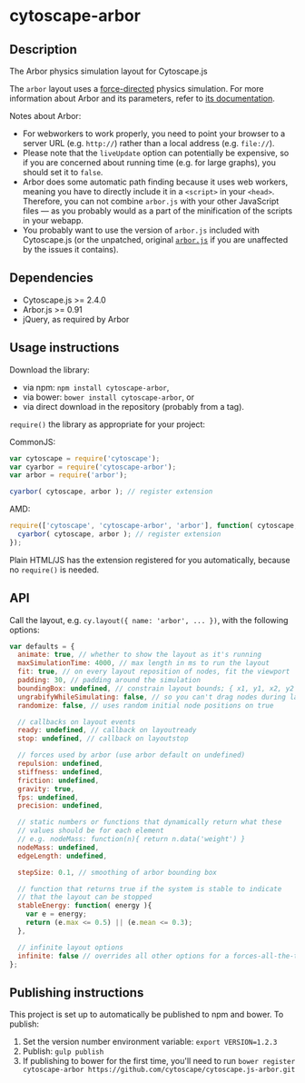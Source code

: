 cytoscape-arbor
================================================================================


## Description

The Arbor physics simulation layout for Cytoscape.js

The `arbor` layout uses a [force-directed](http://en.wikipedia.org/wiki/Force-directed_graph_drawing) physics simulation.  For more information about Arbor and its parameters, refer to [its documentation](http://arborjs.org/reference).

Notes about Arbor:

 * For webworkers to work properly, you need to point your browser to a server URL (e.g. `http://`) rather than a local address (e.g. `file://`).
 * Please note that the `liveUpdate` option can potentially be expensive, so if you are concerned about running time (e.g. for large graphs), you should set it to `false`.
 * Arbor does some automatic path finding because it uses web workers, meaning you have to directly include it in a `<script>` in your `<head>`.  Therefore, you can not combine `arbor.js` with your other JavaScript files &mdash; as you probably would as a part of the minification of the scripts in your webapp.
 * You probably want to use the version of `arbor.js` included with Cytoscape.js (or the unpatched, original [`arbor.js`](http://arborjs.org) if you are unaffected by the issues it contains).


## Dependencies

 * Cytoscape.js >= 2.4.0
 * Arbor.js >= 0.91
 * jQuery, as required by Arbor


## Usage instructions

Download the library:
 * via npm: `npm install cytoscape-arbor`,
 * via bower: `bower install cytoscape-arbor`, or
 * via direct download in the repository (probably from a tag).

`require()` the library as appropriate for your project:

CommonJS:
```js
var cytoscape = require('cytoscape');
var cyarbor = require('cytoscape-arbor');
var arbor = require('arbor');

cyarbor( cytoscape, arbor ); // register extension
```

AMD:
```js
require(['cytoscape', 'cytoscape-arbor', 'arbor'], function( cytoscape, cyarbor, arbor ){
  cyarbor( cytoscape, arbor ); // register extension
});
```

Plain HTML/JS has the extension registered for you automatically, because no `require()` is needed.


## API

Call the layout, e.g. `cy.layout({ name: 'arbor', ... })`, with the following options:

```js
var defaults = {
  animate: true, // whether to show the layout as it's running
  maxSimulationTime: 4000, // max length in ms to run the layout
  fit: true, // on every layout reposition of nodes, fit the viewport
  padding: 30, // padding around the simulation
  boundingBox: undefined, // constrain layout bounds; { x1, y1, x2, y2 } or { x1, y1, w, h }
  ungrabifyWhileSimulating: false, // so you can't drag nodes during layout
  randomize: false, // uses random initial node positions on true

  // callbacks on layout events
  ready: undefined, // callback on layoutready
  stop: undefined, // callback on layoutstop

  // forces used by arbor (use arbor default on undefined)
  repulsion: undefined,
  stiffness: undefined,
  friction: undefined,
  gravity: true,
  fps: undefined,
  precision: undefined,

  // static numbers or functions that dynamically return what these
  // values should be for each element
  // e.g. nodeMass: function(n){ return n.data('weight') }
  nodeMass: undefined,
  edgeLength: undefined,

  stepSize: 0.1, // smoothing of arbor bounding box

  // function that returns true if the system is stable to indicate
  // that the layout can be stopped
  stableEnergy: function( energy ){
    var e = energy;
    return (e.max <= 0.5) || (e.mean <= 0.3);
  },

  // infinite layout options
  infinite: false // overrides all other options for a forces-all-the-time mode
};
```


## Publishing instructions

This project is set up to automatically be published to npm and bower.  To publish:

1. Set the version number environment variable: `export VERSION=1.2.3`
1. Publish: `gulp publish`
1. If publishing to bower for the first time, you'll need to run `bower register cytoscape-arbor https://github.com/cytoscape/cytoscape.js-arbor.git`
